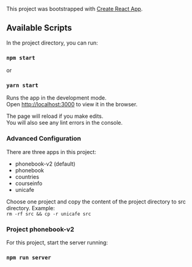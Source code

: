 This project was bootstrapped with [Create React App](https://github.com/facebook/create-react-app).

## Available Scripts

In the project directory, you can run:

### `npm start`
or
### `yarn start`

Runs the app in the development mode.<br />
Open [http://localhost:3000](http://localhost:3000) to view it in the browser.

The page will reload if you make edits.<br />
You will also see any lint errors in the console.

### Advanced Configuration

There are three apps in this project:
- phonebook-v2 (default)
- phonebook
- countries 
- courseinfo
- unicafe

Choose one project and copy the content of the project directory to src directory. Example:<br />
`rm -rf src && cp -r unicafe src`

### Project phonebook-v2

For this project, start the server running:

### `npm run server`
